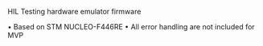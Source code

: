 HIL Testing hardware emulator firmware

• Based on STM NUCLEO-F446RE
• All error handling are not included for MVP
